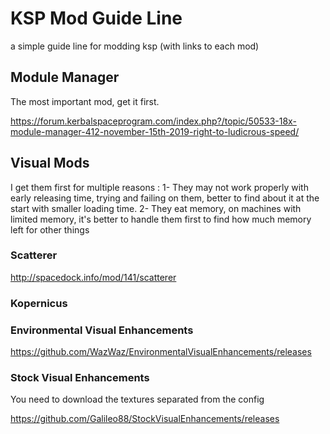 

# KSP Mod Guide Line
a simple guide line for modding ksp (with links to each mod)

## Module Manager
The most important mod, get it first.

https://forum.kerbalspaceprogram.com/index.php?/topic/50533-18x-module-manager-412-november-15th-2019-right-to-ludicrous-speed/

## Visual Mods
I get them first for multiple reasons :
1- They may not work properly with early releasing time, trying and failing on them, better to find about it at the start with smaller loading time.
2- They eat memory, on machines with limited memory, it's better to handle them first to find how much memory left for other things

### Scatterer
http://spacedock.info/mod/141/scatterer

### Kopernicus


### Environmental Visual Enhancements
https://github.com/WazWaz/EnvironmentalVisualEnhancements/releases

### Stock Visual Enhancements
You need to download the textures separated from the config

https://github.com/Galileo88/StockVisualEnhancements/releases
